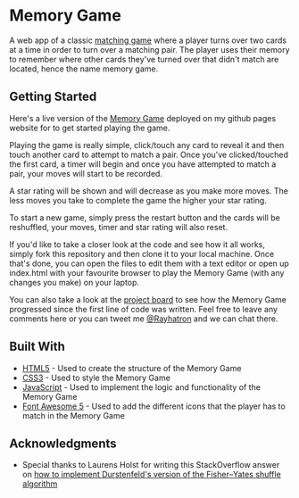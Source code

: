 # Memory Game

A web app of a classic [matching game](https://en.wikipedia.org/wiki/Matching_game) where a player turns over two cards at a time in order to turn over a matching pair. The player uses their memory to remember where other cards they've turned over that didn't match are located, hence the name memory game.

## Getting Started

Here's a live version of the [Memory Game](https://rayhatron.github.io/memory-game/) deployed on my github pages website for to get started playing the game. 

Playing the game is really simple, click/touch any card to reveal it and then touch another card to attempt to match a pair. Once you've clicked/touched the first card, a timer will begin and once you have attempted to match a pair, your moves will start to be recorded. 

A star rating will be shown and will decrease as you make more moves. The less moves you take to complete the game the higher your star rating. 

To start a new game, simply press the restart button and the cards will be reshuffled, your moves, timer and star rating will also reset. 

If you'd like to take a closer look at the code and see how it all works, simply fork this repository and then clone it to your local machine. Once that's done, you can open the files to edit them with a text editor or open up index.html with your favourite browser to play the Memory Game (with any changes you make) on your laptop. 

You can also take a look at the [project board](https://github.com/Rayhatron/memory-game/projects) to see how the Memory Game progressed since the first line of code was written. Feel free to leave any comments here or you can tweet me [@Rayhatron](http://twitter.com/rayhatron) and we can chat there.

## Built With

* [HTML5](https://developer.mozilla.org/en-US/docs/Web/Guide/HTML/HTML5) - Used to create the structure of the Memory Game
* [CSS3](https://developer.mozilla.org/en-US/docs/Web/CSS/CSS3) - Used to style the Memory Game 
* [JavaScript](https://developer.mozilla.org/bm/docs/Web/JavaScript) - Used to implement the logic and functionality of the Memory Game
* [Font Awesome 5](https://fontawesome.com/) - Used to add the different icons that the player has to match in the Memory Game

## Acknowledgments

* Special thanks to Laurens Holst for writing this StackOverflow answer on [how to implement Durstenfeld's version of the Fisher–Yates shuffle algorithm](https://stackoverflow.com/a/12646864)
